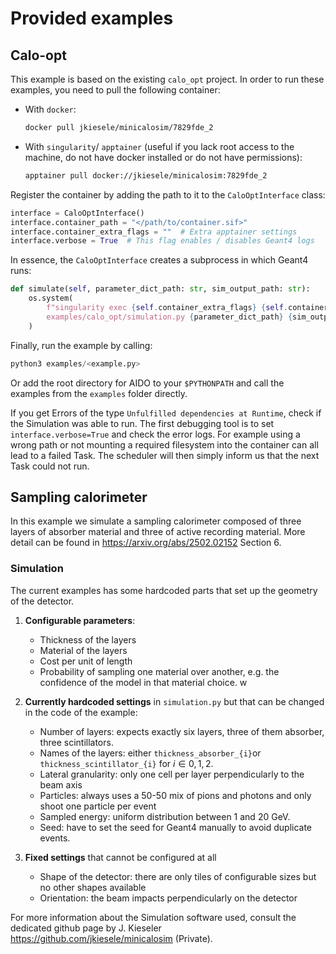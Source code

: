 # Provided examples

## Calo-opt

This example is based on the existing `calo_opt` project. In order to run these examples, you need to pull the following container:

 - With `docker`: 

    ```bash
    docker pull jkiesele/minicalosim/7829fde_2
    ``` 
 - With `singularity`/ `apptainer` (useful if you lack root access to the machine, do not have docker installed or do not have permissions):

    ```bash
    apptainer pull docker://jkiesele/minicalosim:7829fde_2
    ```

Register the container by adding the path to it to the `CaloOptInterface` class:

```python
interface = CaloOptInterface()
interface.container_path = "</path/to/container.sif>"
interface.container_extra_flags = ""  # Extra apptainer settings
interface.verbose = True  # This flag enables / disables Geant4 logs
```

In essence, the `CaloOptInterface` creates a subprocess in which Geant4 runs:

```python
def simulate(self, parameter_dict_path: str, sim_output_path: str):
    os.system(
        f"singularity exec {self.container_extra_flags} {self.container_path} python3 \
        examples/calo_opt/simulation.py {parameter_dict_path} {sim_output_path} {self.suppress_output}"
    )
```

Finally, run the example by calling:

```python
python3 examples/<example.py>
```

Or add the root directory for AIDO to your `$PYTHONPATH` and call the examples from the `examples` folder directly.

If you get Errors of the type `Unfulfilled dependencies at Runtime`, check if the Simulation was able to run. The first debugging tool is to set `interface.verbose=True` and check the error logs. For example using a wrong path or not mounting a required filesystem into the container can all lead to a failed Task. The scheduler will then simply inform us that the next Task could not run. 

## Sampling calorimeter

In this example we simulate a sampling calorimeter composed of three layers of absorber material and three of active recording material. More detail can be found in https://arxiv.org/abs/2502.02152 Section 6.

### Simulation

The current examples has some hardcoded parts that set up the geometry of the detector.

1. **Configurable parameters**:
    - Thickness of the layers
    - Material of the layers
    - Cost per unit of length
    - Probability of sampling one material over another, e.g. the confidence of the model in that material choice.
w
2. **Currently hardcoded settings** in `simulation.py` but that can be changed in the code of the example:
    - Number of layers: expects exactly six layers, three of them absorber, three scintillators.
    - Names of the layers: either `thickness_absorber_{i}`or `thickness_scintillator_{i}` for $i \in {0, 1, 2}$.
    - Lateral granularity: only one cell per layer perpendicularly to the beam axis
    - Particles: always uses a 50-50 mix of pions and photons and only shoot one particle per event
    - Sampled energy: uniform distribution between 1 and 20 GeV.
    - Seed: have to set the seed for Geant4 manually to avoid duplicate events.

3. **Fixed settings** that cannot be configured at all
    - Shape of the detector: there are only tiles of configurable sizes but no other shapes available
    - Orientation: the beam impacts perpendicularly on the detector

For more information about the Simulation software used, consult the dedicated github page by J. Kieseler https://github.com/jkiesele/minicalosim (Private).